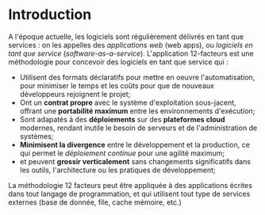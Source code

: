Introduction
============

A l'époque actuelle, les logiciels sont régulièrement délivrés en tant que services : on les appelles des *applications web* (web apps), ou *logiciels en tant que service* (*software-as-a-service*). L'application 12-facteurs est une méthodologie pour concevoir des logiciels en tant que service qui :

* Utilisent des formats déclaratifs pour mettre en oeuvre l'automatisation, pour minimiser le temps et les coûts pour que de nouveaux développeurs rejoignent le projet;
* Ont un **contrat propre** avec le système d'exploitation sous-jacent, offrant une **portabilité maximum** entre les environnements d'exécution;
* Sont adapatés à des **déploiements** sur des **plateformes cloud** modernes, rendant inutile le besoin de serveurs et de l'administration de systèmes;
* **Minimisent la divergence** entre le développement et la production, ce qui permet le *déploiement continue* pour une agilité maximum;
* et peuvent **grossir verticalement** sans changements significatifs dans les outils, l'architecture ou les pratiques de développement;

La méthodologie 12 facteurs peut être appliquée à des applications écrites dans tout langage de programmation, et qui utilisent tout type de services externes (base de donnée, file, cache mémoire, etc.)
